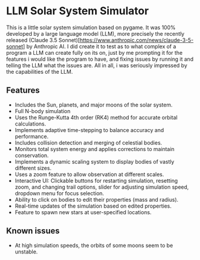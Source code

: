 # LLM Solar System Simulator

This is a little solar system simulation based on pygame. 
It was 100% developed by a large language model (LLM), more precisely the recently released (Claude 3.5 Sonnet)[https://www.anthropic.com/news/claude-3-5-sonnet] by Anthropic AI.
I did create it to test as to what complex of a program a LLM can create fully on its on, just by me prompting it for the features i would like the program to have, and fixing issues by running it and telling the LLM what the issues are.
All in all, i was seriously impressed by the capabilities of the LLM.

## Features
- Includes the Sun, planets, and major moons of the solar system.
- Full N-body simulation
- Uses the Runge-Kutta 4th order (RK4) method for accurate orbital calculations.
- Implements adaptive time-stepping to balance accuracy and performance.
- Includes collision detection and merging of celestial bodies.
- Monitors total system energy and applies corrections to maintain conservation.
- Implements a dynamic scaling system to display bodies of vastly different sizes.
- Uses a zoom feature to allow observation at different scales.
- Interactive UI: Clickable buttons for restarting simulation, resetting zoom, and changing trail options, slider for adjusting simulation speed, dropdown menu for focus selection.
- Ability to click on bodies to edit their properties (mass and radius).
- Real-time updates of the simulation based on edited properties.
- Feature to spawn new stars at user-specified locations.

## Known issues
- At high simulation speeds, the orbits of some moons seem to be unstable.
